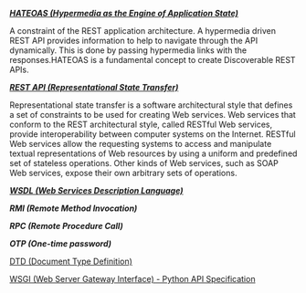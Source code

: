 ***[HATEOAS (Hypermedia as the Engine of Application State)](https://en.wikipedia.org/wiki/HATEOAS)***  

A constraint of the REST application architecture. A hypermedia driven REST API provides information to help to navigate through the API dynamically. This is done by passing hypermedia links with the responses.HATEOAS is a fundamental concept to create Discoverable REST APIs.

***[REST API (Representational State Transfer)](https://en.wikipedia.org/wiki/Representational_state_transfer)***  

Representational state transfer is a software architectural style that defines a set of constraints to be used for creating Web services. Web services that conform to the REST architectural style, called RESTful Web services, provide interoperability between computer systems on the Internet. RESTful Web services allow the requesting systems to access and manipulate textual representations of Web resources by using a uniform and predefined set of stateless operations. Other kinds of Web services, such as SOAP Web services, expose their own arbitrary sets of operations.  

***[WSDL (Web Services Description Language)](https://en.wikipedia.org/wiki/Web_Services_Description_Language)***  

***RMI (Remote Method Invocation)***  

***RPC (Remote Procedure Call)***  

***OTP (One-time password)***  

[DTD (Document Type Definition)](https://www.w3schools.com/xml/xml_dtd_intro.asp)  

[WSGI (Web Server Gateway Interface) - Python API Specification](https://en.wikipedia.org/wiki/Web_Server_Gateway_Interface)  
